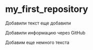 # my_first_repository

Добавили текст 
еще добавили

Добавили информацию через GitHub

Добавим еще немного текста